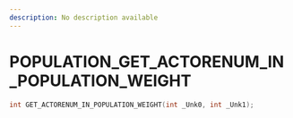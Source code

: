 ```yaml
---
description: No description available 
---
```


# POPULATION\_GET_ACTORENUM_IN_POPULATION_WEIGHT

```cpp
int GET_ACTORENUM_IN_POPULATION_WEIGHT(int _Unk0, int _Unk1);
```